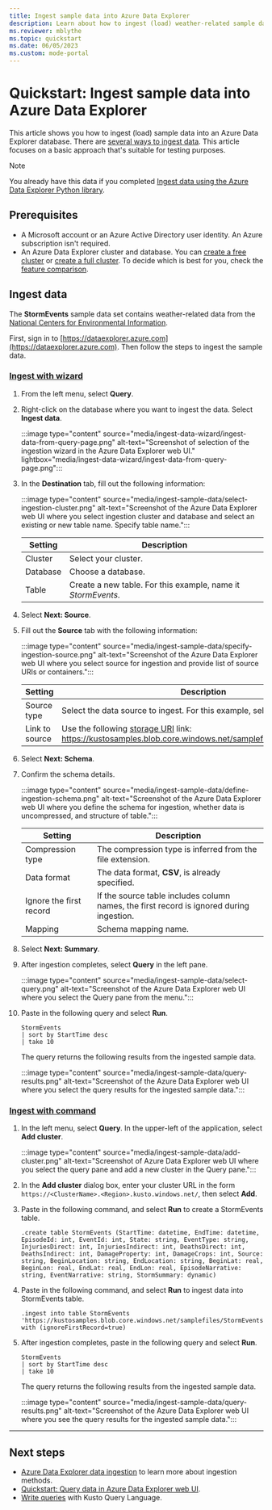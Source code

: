 ```yaml
---
title: Ingest sample data into Azure Data Explorer
description: Learn about how to ingest (load) weather-related sample data into Azure Data Explorer.
ms.reviewer: mblythe
ms.topic: quickstart
ms.date: 06/05/2023
ms.custom: mode-portal
---
```


# Quickstart: Ingest sample data into Azure Data Explorer

This article shows you how to ingest (load) sample data into an Azure Data Explorer database. There are [several ways to ingest data](ingest-data-overview.md). This article focuses on a basic approach that's suitable for testing purposes.

> [!NOTE]
> You already have this data if you completed [Ingest data using the Azure Data Explorer Python library](python-ingest-data.md).

## Prerequisites

* A Microsoft account or an Azure Active Directory user identity. An Azure subscription isn't required.
* An Azure Data Explorer cluster and database. You can [create a free cluster](start-for-free-web-ui.md) or [create a full cluster](create-cluster-database-portal.md). To decide which is best for you, check the [feature comparison](start-for-free.md#feature-comparison).

## Ingest data

The **StormEvents** sample data set contains weather-related data from the [National Centers for Environmental Information](https://www.ncei.noaa.gov/).

First, sign in to [https://dataexplorer.azure.com](https://dataexplorer.azure.com). Then follow the steps to ingest the sample data.

### [Ingest with wizard](#tab/ingestion-wizard)

1. From the left menu, select **Query**.

1. Right-click on the database where you want to ingest the data. Select **Ingest data**.

    :::image type="content" source="media/ingest-data-wizard/ingest-data-from-query-page.png" alt-text="Screenshot of selection of the ingestion wizard in the Azure Data Explorer web UI." lightbox="media/ingest-data-wizard/ingest-data-from-query-page.png":::

1. In the **Destination** tab, fill out the following information:

    :::image type="content" source="media/ingest-sample-data/select-ingestion-cluster.png" alt-text="Screenshot of the Azure Data Explorer web UI where you select ingestion cluster and database and select an existing or new table name. Specify table name.":::

    | Setting | Description|
    |---|---|
    |Cluster | Select your cluster. |
    |Database | Choose a database. |
    |Table | Create a new table. For this example, name it *StormEvents*. |

1. Select **Next: Source**.

1. Fill out the **Source** tab with the following information:

    :::image type="content" source="media/ingest-sample-data/specify-ingestion-source.png" alt-text="Screenshot of the Azure Data Explorer web UI where you select source for ingestion and provide list of source URIs or containers.":::

    | Setting | Description|
    |---|---|
    | Source type | Select the data source to ingest. For this example, select **Blob**. |
    | Link to source | Use the following [storage URI](./kusto/api/connection-strings/storage-connection-strings.md) link: https://kustosamples.blob.core.windows.net/samplefiles/StormEvents.csv. |

1. Select **Next: Schema**.

1. Confirm the schema details.

    :::image type="content" source="media/ingest-sample-data/define-ingestion-schema.png" alt-text="Screenshot of the Azure Data Explorer web UI where you define the schema for ingestion, whether data is uncompressed, and structure of table.":::

    | Setting | Description|
    |---|---|
    | Compression type | The compression type is inferred from the file extension. |
    | Data format | The data format, **CSV**, is already specified. |
    | Ignore the first record | If the source table includes column names, the first record is ignored during ingestion.  |
    | Mapping | Schema mapping name. |

1. Select **Next: Summary**.

1. After ingestion completes, select **Query** in the left pane.

    :::image type="content" source="media/ingest-sample-data/select-query.png" alt-text="Screenshot of the Azure Data Explorer web UI where you select the Query pane from the menu.":::

1. Paste in the following query and select **Run**.

    ```Kusto
    StormEvents
    | sort by StartTime desc
    | take 10
    ```

    The query returns the following results from the ingested sample data.

    :::image type="content" source="media/ingest-sample-data/query-results.png" alt-text="Screenshot of the Azure Data Explorer web UI where you select the query results for the ingested sample data.":::

### [Ingest with command](#tab/ingest-command)

1. In the left menu, select **Query**. In the upper-left of the application, select **Add cluster**.

    :::image type="content" source="media/ingest-sample-data/add-cluster.png" alt-text="Screenshot of Azure Data Explorer web UI where you select the query pane and add a new cluster in the Query pane.":::

1. In the **Add cluster** dialog box, enter your cluster URL in the form `https://<ClusterName>.<Region>.kusto.windows.net/`, then select **Add**.

1. Paste in the following command, and select **Run** to create a StormEvents table.

    ```Kusto
    .create table StormEvents (StartTime: datetime, EndTime: datetime, EpisodeId: int, EventId: int, State: string, EventType: string, InjuriesDirect: int, InjuriesIndirect: int, DeathsDirect: int, DeathsIndirect: int, DamageProperty: int, DamageCrops: int, Source: string, BeginLocation: string, EndLocation: string, BeginLat: real, BeginLon: real, EndLat: real, EndLon: real, EpisodeNarrative: string, EventNarrative: string, StormSummary: dynamic)
    ```

1. Paste in the following command, and select **Run** to ingest data into StormEvents table.

    ```Kusto
    .ingest into table StormEvents 'https://kustosamples.blob.core.windows.net/samplefiles/StormEvents.csv' with (ignoreFirstRecord=true)
    ```

1. After ingestion completes, paste in the following query and select **Run**.

    ```Kusto
    StormEvents
    | sort by StartTime desc
    | take 10
    ```

    The query returns the following results from the ingested sample data.

    :::image type="content" source="media/ingest-sample-data/query-results.png" alt-text="Screenshot of the Azure Data Explorer web UI where you see the query results for the ingested sample data.":::

---

## Next steps

* [Azure Data Explorer data ingestion](ingest-data-overview.md) to learn more about ingestion methods.
* [Quickstart: Query data in Azure Data Explorer web UI](web-query-data.md).
* [Write queries](/azure/data-explorer/kusto/query/tutorials/learn-common-operators) with Kusto Query Language.